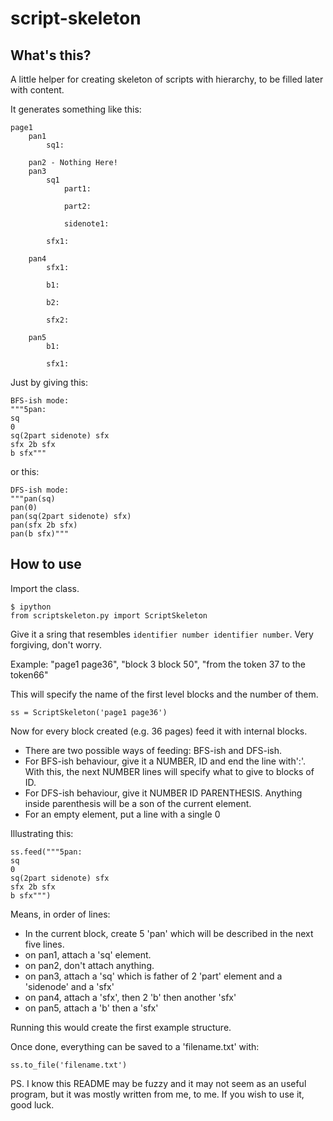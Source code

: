 # script-skeleton
## What's this?
A little helper for creating skeleton of scripts with hierarchy, to be filled later with content.

It generates something like this:

```
page1
    pan1
        sq1:

    pan2 - Nothing Here!
    pan3
        sq1
            part1:

            part2:

            sidenote1:

        sfx1:

    pan4
        sfx1:

        b1:

        b2:

        sfx2:

    pan5
        b1:

        sfx1:
```

Just by giving this:

```
BFS-ish mode:
"""5pan:
sq
0
sq(2part sidenote) sfx
sfx 2b sfx
b sfx"""
```

or this:

```
DFS-ish mode:
"""pan(sq)
pan(0)
pan(sq(2part sidenote) sfx)
pan(sfx 2b sfx)
pan(b sfx)"""
```

## How to use

Import the class.

```
$ ipython
from scriptskeleton.py import ScriptSkeleton
```

Give it a sring that resembles `identifier number identifier number`. Very forgiving, don't worry.

Example: "page1 page36", "block 3 block 50", "from the token 37 to the token66"

This will specify the name of the first level blocks and the number of them.
```
ss = ScriptSkeleton('page1 page36')
```

Now for every block created (e.g. 36 pages) feed it with internal blocks.

* There are two possible ways of feeding: BFS-ish and DFS-ish.
* For BFS-ish behaviour, give it a NUMBER, ID and end the line with':'. With this, the next NUMBER lines will specify what to give to blocks of ID.
* For DFS-ish behaviour, give it NUMBER ID PARENTHESIS. Anything inside parenthesis will be a son of the current element.
* For an empty element, put a line with a single 0

Illustrating this:
```
ss.feed("""5pan:
sq
0
sq(2part sidenote) sfx
sfx 2b sfx
b sfx""")
```

Means, in order of lines:
* In the current block, create 5 'pan' which will be described in the next five lines.
* on pan1, attach a 'sq' element.
* on pan2, don't attach anything.
* on pan3, attach a 'sq' which is father of 2 'part' element and a 'sidenode' and a 'sfx'
* on pan4, attach a 'sfx', then 2 'b' then another 'sfx'
* on pan5, attach a 'b' then a 'sfx'

Running this would create the first example structure.

Once done, everything can be saved to a 'filename.txt' with:
```
ss.to_file('filename.txt')
```

PS. I know this README may be fuzzy and it may not seem as an useful program, but it was mostly written from me, to me. If you wish to use it, good luck.
